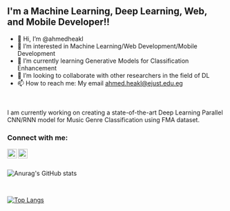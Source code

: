 ## I'm a Machine Learning, Deep Learning, Web, and Mobile Developer!!

- 👋 Hi, I’m @ahmedheakl
- 👀 I’m interested in Machine Learning/Web Development/Mobile Development
- 🌱 I’m currently learning Generative Models for Classification Enhancement
- 👯 I’m looking to collaborate with other researchers in the field of DL
- 📫 How to reach me: My email ahmed.heakl@ejust.edu.eg

<br />

I am currently working on creating a state-of-the-art Deep Learning Parallel CNN/RNN model for Music Genre Classification using FMA dataset.

### Connect with me:
[<img align="left" alt="ahmedheakl | Facebook" width="22px" src="https://cdn.jsdelivr.net/npm/simple-icons@v3/icons/facebook.svg" />][Facebook]
[<img align="left" alt="ahmedheakl | LinkedIn" width="22px" src="https://cdn.jsdelivr.net/npm/simple-icons@v3/icons/linkedin.svg" />][linkedin]

<br />

<br />

![Anurag's GitHub stats](https://github-readme-stats.vercel.app/api?username=ahmedheakl&count_private=true&theme=cobalt)


<br />

[![Top Langs](https://github-readme-stats.vercel.app/api/top-langs/?username=ahmedheakl&theme=cobalt)](https://github.com/anuraghazra/github-readme-stats)



[linkedin]: https://www.linkedin.com/in/ahmed-heakl-a45448148/
[Facebook]: https://www.facebook.com/ahmed.heakl.5/
<!---
ahmedheakl/ahmedheakl is a ✨ special ✨ repository because its `README.md` (this file) appears on your GitHub profile.
You can click the Preview link to take a look at your changes.
--->
